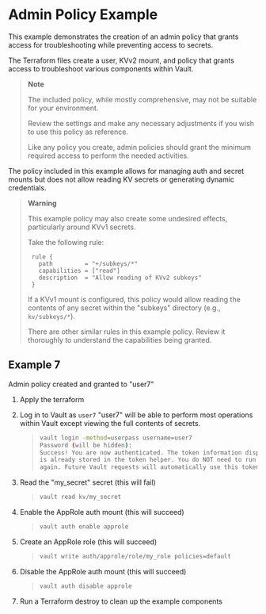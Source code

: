 # Admin Policy Example

This example demonstrates the creation of an admin policy that grants access for troubleshooting while preventing access to secrets.

The Terraform files create a user, KVv2 mount, and policy that grants access to troubleshoot various components within Vault.

> **Note**
>
> The included policy, while mostly comprehensive, may not be suitable for your environment.
>
> Review the settings and make any necessary adjustments if you wish to use this policy as reference.
>
> Like any policy you create, admin policies should grant the minimum required access to perform the needed activities.

The policy included in this example allows for managing auth and secret mounts but does not allow reading KV secrets or generating dynamic credentials.

> **Warning**
>
> This example policy may also create some undesired effects, particularly around KVv1 secrets.
>
> Take the following rule:
>
> ```hcl
>  rule {
>    path         = "+/subkeys/*"
>    capabilities = ["read"]
>    description  = "Allow reading of KVv2 subkeys"
>  }
> ```
>
> If a KVv1 mount is configured, this policy would allow reading the contents of any secret within the "subkeys" directory (e.g., `kv/subkeys/*`).
>
> There are other similar rules in this example policy. Review it thoroughly to understand the capabilities being granted.

## Example 7

Admin policy created and granted to "user7"

1. Apply the terraform
2. Log in to Vault as `user7`
    "user7" will be able to perform most operations within Vault except viewing the full contents of secrets.
    >
    > ```bash
    > vault login -method=userpass username=user7
    > Password (will be hidden):
    > Success! You are now authenticated. The token information displayed below
    > is already stored in the token helper. You do NOT need to run "vault login"
    > again. Future Vault requests will automatically use this token.
    > ```
    >
3. Read the "my_secret" secret (this will fail)
    >
    > ```bash
    > vault read kv/my_secret
    > ```
    >
4. Enable the AppRole auth mount (this will succeed)
    >
    > ```bash
    > vault auth enable approle
    > ```

5. Create an AppRole role (this will succeed)
    >
    > ```bash
    > vault write auth/approle/role/my_role policies=default
    > ```

6. Disable the AppRole auth mount (this will succeed)
    >
    > ```bash
    > vault auth disable approle
    > ```

7. Run a Terraform destroy to clean up the example components
